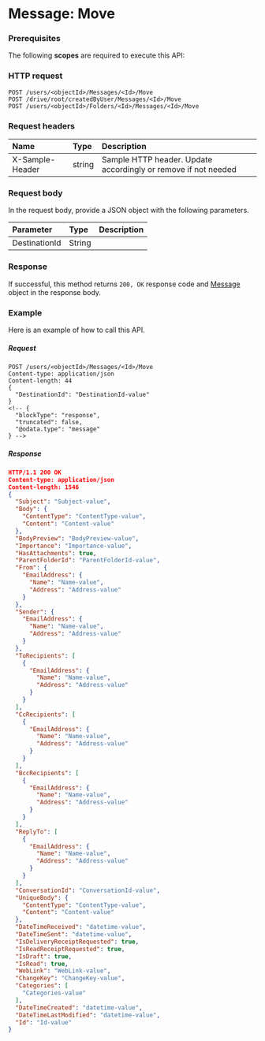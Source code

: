 # Message: Move


### Prerequisites
The following **scopes** are required to execute this API: 
### HTTP request
<!-- { "blockType": "ignored" } -->
```http
POST /users/<objectId>/Messages/<Id>/Move
POST /drive/root/createdByUser/Messages/<Id>/Move
POST /users/<objectId>/Folders/<Id>/Messages/<Id>/Move

```
### Request headers
| Name       | Type | Description|
|:---------------|:--------|:----------|
| X-Sample-Header  | string  | Sample HTTP header. Update accordingly or remove if not needed|

### Request body
In the request body, provide a JSON object with the following parameters.

| Parameter	   | Type	|Description|
|:---------------|:--------|:----------|
|DestinationId|String||

### Response
If successful, this method returns `200, OK` response code and [Message](../resources/message.md) object in the response body.

### Example
Here is an example of how to call this API.
##### Request
<!-- {
  "blockType": "request",
  "name": "message_move"
}-->
```http
POST /users/<objectId>/Messages/<Id>/Move
Content-type: application/json
Content-length: 44
{
  "DestinationId": "DestinationId-value"
}
<!-- {
  "blockType": "response",
  "truncated": false,
  "@odata.type": "message"
} -->
```
##### Response
```json
HTTP/1.1 200 OK
Content-type: application/json
Content-length: 1546
{
  "Subject": "Subject-value",
  "Body": {
    "ContentType": "ContentType-value",
    "Content": "Content-value"
  },
  "BodyPreview": "BodyPreview-value",
  "Importance": "Importance-value",
  "HasAttachments": true,
  "ParentFolderId": "ParentFolderId-value",
  "From": {
    "EmailAddress": {
      "Name": "Name-value",
      "Address": "Address-value"
    }
  },
  "Sender": {
    "EmailAddress": {
      "Name": "Name-value",
      "Address": "Address-value"
    }
  },
  "ToRecipients": [
    {
      "EmailAddress": {
        "Name": "Name-value",
        "Address": "Address-value"
      }
    }
  ],
  "CcRecipients": [
    {
      "EmailAddress": {
        "Name": "Name-value",
        "Address": "Address-value"
      }
    }
  ],
  "BccRecipients": [
    {
      "EmailAddress": {
        "Name": "Name-value",
        "Address": "Address-value"
      }
    }
  ],
  "ReplyTo": [
    {
      "EmailAddress": {
        "Name": "Name-value",
        "Address": "Address-value"
      }
    }
  ],
  "ConversationId": "ConversationId-value",
  "UniqueBody": {
    "ContentType": "ContentType-value",
    "Content": "Content-value"
  },
  "DateTimeReceived": "datetime-value",
  "DateTimeSent": "datetime-value",
  "IsDeliveryReceiptRequested": true,
  "IsReadReceiptRequested": true,
  "IsDraft": true,
  "IsRead": true,
  "WebLink": "WebLink-value",
  "ChangeKey": "ChangeKey-value",
  "Categories": [
    "Categories-value"
  ],
  "DateTimeCreated": "datetime-value",
  "DateTimeLastModified": "datetime-value",
  "Id": "Id-value"
}
```

<!-- uuid: 7c502a7b-bf55-40eb-99de-182d00e06c11
2015-10-16 22:29:34 UTC -->
<!-- {
  "type": "#page.annotation",
  "description": "Message: Move",
  "keywords": "",
  "section": "documentation",
  "tocPath": ""
}-->
